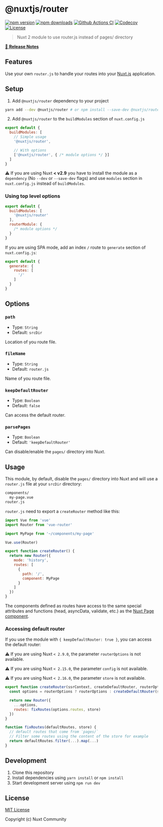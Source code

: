 # @nuxtjs/router

[![npm version][npm-version-src]][npm-version-href]
[![npm downloads][npm-downloads-src]][npm-downloads-href]
[![Github Actions CI][github-actions-ci-src]][github-actions-ci-href]
[![Codecov][codecov-src]][codecov-href]
[![License][license-src]][license-href]

> Nuxt 2 module to use router.js instead of pages/ directory

[📖 **Release Notes**](./CHANGELOG.md)

## Features

Use your own `router.js` to handle your routes into your [Nuxt.js](https://nuxtjs.org) application.

## Setup

1. Add `@nuxtjs/router` dependency to your project

```bash
yarn add --dev @nuxtjs/router # or npm install --save-dev @nuxtjs/router
```

2. Add `@nuxtjs/router` to the `buildModules` section of `nuxt.config.js`

```js
export default {
  buildModules: [
    // Simple usage
    '@nuxtjs/router',

    // With options
    ['@nuxtjs/router', { /* module options */ }]
  ]
}
```

:warning: If you are using Nuxt **< v2.9** you have to install the module as a `dependency` (No `--dev` or `--save-dev` flags) and use `modules` section in `nuxt.config.js` instead of `buildModules`.

### Using top level options

```js
export default {
  buildModules: [
    '@nuxtjs/router'
  ],
  routerModule: {
    /* module options */
  }
}
```

If you are using SPA mode, add an index `/` route to `generate` section of `nuxt.config.js`:

```js
export default {
  generate: {
    routes: [
      '/'
    ]
  }
}
```

## Options

### `path`

- Type: `String`
- Default: `srcDir`

Location of you route file.

### `fileName`

- Type: `String`
- Default: `router.js`

Name of you route file.

### `keepDefaultRouter`

- Type: `Boolean`
- Default: `false`

Can access the default router.

### `parsePages`

- Type: `Boolean`
- Default: `'keepDefaultRouter'`

Can disable/enable the `pages/` directory into Nuxt.

## Usage

This module, by default, disable the `pages/` directory into Nuxt and will use a `router.js` file at your `srcDir` directory:

```bash
components/
  my-page.vue
router.js
```

`router.js` need to export a `createRouter` method like this:

```js
import Vue from 'vue'
import Router from 'vue-router'

import MyPage from '~/components/my-page'

Vue.use(Router)

export function createRouter() {
  return new Router({
    mode: 'history',
    routes: [
      {
        path: '/',
        component: MyPage
      }
    ]
  })
}
```

The components defined as routes have access to the same special attributes and functions (head, asyncData, validate, etc.) as the [Nuxt Page component](https://nuxtjs.org/guide/views/#pages).

### Accessing default router

If you use the module with `{ keepDefaultRouter: true }`, you can access the default router:

:warning: If you are using Nuxt `< 2.9.0`, the parameter `routerOptions` is not available.

:warning: If you are using Nuxt `< 2.15.0`, the parameter `config` is not available.

:warning: If you are using Nuxt `< 2.16.0`, the parameter `store` is not available.

```js
export function createRouter(ssrContext, createDefaultRouter, routerOptions, config, store) {
  const options = routerOptions ? routerOptions : createDefaultRouter(ssrContext, config).options

  return new Router({
    ...options,
    routes: fixRoutes(options.routes, store)
  })
}

function fixRoutes(defaultRoutes, store) {
  // default routes that come from `pages/`
  // Filter some routes using the content of the store for example
  return defaultRoutes.filter(...).map(...)
}
```

## Development

1. Clone this repository
2. Install dependencies using `yarn install` or `npm install`
3. Start development server using `npm run dev`

## License

[MIT License](./LICENSE)

Copyright (c) Nuxt Community

<!-- Badges -->
[npm-version-src]: https://img.shields.io/npm/v/@nuxtjs/router/latest.svg
[npm-version-href]: https://npmjs.com/package/@nuxtjs/router

[npm-downloads-src]: https://img.shields.io/npm/dt/@nuxtjs/router.svg
[npm-downloads-href]: https://npmjs.com/package/@nuxtjs/router

[github-actions-ci-src]: https://github.com/nuxt-community/router-module/workflows/ci/badge.svg
[github-actions-ci-href]: https://github.com/nuxt-community/router-module/actions?query=workflow%3Aci

[codecov-src]: https://img.shields.io/codecov/c/github/nuxt-community/router-module.svg
[codecov-href]: https://codecov.io/gh/nuxt-community/router-module

[license-src]: https://img.shields.io/npm/l/@nuxtjs/router.svg
[license-href]: https://npmjs.com/package/@nuxtjs/router
